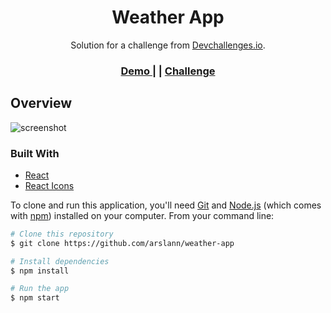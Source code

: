 <!-- Please update value in the {}  -->

<h1 align="center">Weather App</h1>

<div align="center">
   Solution for a challenge from  <a href="http://devchallenges.io" target="_blank">Devchallenges.io</a>.
</div>

<div align="center">
  <h3>
    <a href="https://{your-demo-link.your-domain}">
      Demo
    </a>
    <span> | </span>
    <span> | </span>
    <a href="https://devchallenges.io/challenges/mM1UIenRhK808W8qmLWv">
      Challenge
    </a>
  </h3>
</div>


<!-- OVERVIEW -->

## Overview

![screenshot](https://i.ibb.co/H7JsRhk/Localhost-Generic-Laptop-21-12-2022-at-S-3-45-11.jpg)

### Built With

<!-- This section should list any major frameworks that you built your project using. Here are a few examples.-->

- [React](https://reactjs.org/)
- [React Icons](https://react-icons.github.io/react-icons/)

<!-- Example: -->

To clone and run this application, you'll need [Git](https://git-scm.com) and [Node.js](https://nodejs.org/en/download/) (which comes with [npm](http://npmjs.com)) installed on your computer. From your command line:

```bash
# Clone this repository
$ git clone https://github.com/arslann/weather-app

# Install dependencies
$ npm install

# Run the app
$ npm start
```

